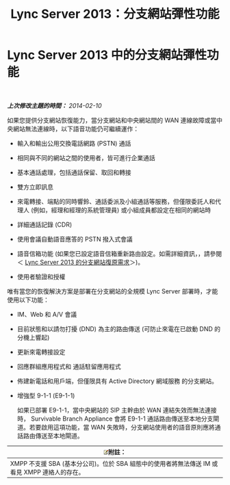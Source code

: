 ﻿---
title: Lync Server 2013：分支網站彈性功能
TOCTitle: 分支網站彈性功能
ms:assetid: 8e3feda5-9a38-4e3c-b808-af29f19c5eb9
ms:mtpsurl: https://technet.microsoft.com/zh-tw/library/Gg398715(v=OCS.15)
ms:contentKeyID: 49291619
ms.date: 08/10/2015
mtps_version: v=OCS.15
ms.translationtype: HT
---

# Lync Server 2013 中的分支網站彈性功能

 

_**上次修改主題的時間：** 2014-02-10_

如果您提供分支網站恢復能力，當分支網站和中央網站間的 WAN 連線故障或當中央網站無法連線時，以下語音功能仍可繼續運作：


  - 輸入和輸出公用交換電話網路 (PSTN) 通話

  - 相同與不同的網站之間的使用者，皆可進行企業通話

  - 基本通話處理，包括通話保留、取回和轉接

  - 雙方立即訊息

  - 來電轉接、端點的同時響鈴、通話委派及小組通話等服務，但僅限委託人和代理人 (例如，經理和經理的系統管理員) 或小組成員都設定在相同的網站時

  - 詳細通話記錄 (CDR)

  - 使用會議自動語音應答的 PSTN 撥入式會議

  - 語音信箱功能 (如果您已設定語音信箱重新路由設定。如需詳細資訊，，請參閱＜ [Lync Server 2013 的分支網站復原需求](lync-server-2013-branch-site-resiliency-requirements.md)＞)。

  - 使用者驗證和授權

唯有當您的恢復解決方案是部署在分支網站的全規模 Lync Server 部署時，才能使用以下功能：

  - IM、Web 和 A/V 會議

  - 目前狀態和以請勿打擾 (DND) 為主的路由傳送 (可防止來電在已啟動 DND 的分機上響起)

  - 更新來電轉接設定

  - 回應群組應用程式和 通話駐留應用程式

  - 佈建新電話和用戶端，但僅限具有 Active Directory 網域服務 的分支網站。

  - 增強型 9-1-1 (E9-1-1)
    
    如果已部署 E9-1-1，當中央網站的 SIP 主幹由於 WAN 連結失效而無法連接時， Survivable Branch Appliance 會將 E9-1-1 通話路由傳送至本地分支閘道。若要啟用這項功能，當 WAN 失敗時，分支網站使用者的語音原則應將通話路由傳送至本地閘道。

<table>
<thead>
<tr class="header">
<th><img src="images/Gg398811.note(OCS.15).gif" title="note" alt="note" />附註：</th>
</tr>
</thead>
<tbody>
<tr class="odd">
<td>XMPP 不支援 SBA (基本分公司)。位於 SBA 組態中的使用者將無法傳送 IM 或看見 XMPP 連絡人的存在。</td>
</tr>
</tbody>
</table>

